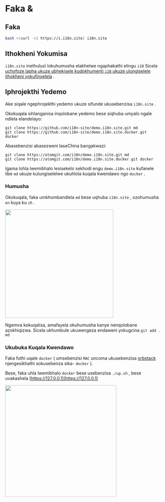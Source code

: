 # Faka &

## Faka

```sh
bash <(curl -sS https://i.i18n.site) i18n.site
```

## Ithokheni Yokumisa

`i18n.site` inethuluzi lokuhumusha elakhelwe ngaphakathi elingu `i18` Sicela [uchofoze lapha ukuze ubhekisele kudokhumenti `i18` ukuze ulungiselele ithokheni yokufinyelela](/i18/use) .

## Iphrojekthi Yedemo

Ake siqale ngephrojekthi yedemo ukuze sifunde ukusebenzisa `i18n.site` .

Okokuqala sihlanganisa inqolobane yedemo bese siqhuba umyalo ngale ndlela elandelayo:

```
git clone https://github.com/i18n-site/demo.i18n.site.git md
git clone https://github.com/i18n-site/demo.i18n.site.docker.git docker
```

Abasebenzisi abasezweni laseChina bangakwazi:

```
git clone https://atomgit.com/i18n/demo.i18n.site.git md
git clone https://atomgit.com/i18n/demo.i18n.site.docker.git docker
```

Igama lohla lwemibhalo lesisekelo sekhodi engu `demo.i18n.site` kufanele libe `md` ukuze kulungiselelwe ukuhlola kuqala kwendawo ngo `docker` .

### Humusha

Okokuqala, faka umkhombandlela `md` bese uqhuba `i18n.site` , ozohumusha `en` kuya ku `zh` .

<img src="https://p.3ti.site/1721114619.avif" style="width:350px">

Ngemva kokuqalisa, amafayela okuhumusha kanye nenqolobane azokhiqizwa. Sicela ukhumbule ukuwengeza endaweni yokugcina `git add . ` `md`

### Ukubuka Kuqala Kwendawo

Faka futhi uqale `docker` ( umsebenzisi `MAC` uncoma ukusebenzisa [orbstack](https://orbstack.dev) njengesikhathi sokusebenza sika- `docker` ).

Bese, faka uhla lwemibhalo `docker` bese usebenzisa `./up.sh` , bese uvakashela [https://127.0.0.1](https://127.0.0.1)

<img src="//p.3ti.site/1721104238.avif" style="width:360px">